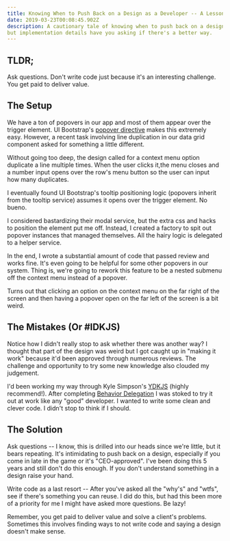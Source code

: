 ```yaml
---
title: Knowing When to Push Back on a Design as a Developer -- A Lesson Learned
date: 2019-03-23T00:08:45.902Z
description: A cautionary tale of knowing when to push back on a design that makes sense, 
but implementation details have you asking if there's a better way. 
---
```


## TLDR;
Ask questions. Don't write code just because it's an interesting challenge. You get paid to deliver value.

## The Setup
We have a ton of popovers in our app and most of them appear over the trigger element. UI Bootstrap's [popover directive](https://github.com/angular-ui/bootstrap/tree/master/src/popover) makes this extremely easy. However, a recent task involving line duplication in our data grid component asked for something a little different.

Without going too deep, the design called for a context menu option duplicate a line multiple times. When the user clicks it,the menu closes and a number input opens over the row's menu button so the user can input how many duplicates. 

I eventually found UI Bootstrap's tooltip positioning logic (popovers inherit from the tooltip service) assumes it opens over the trigger element. No bueno. 

I considered bastardizing their modal service, but the extra css and hacks to position the element put me off. Instead, I created a factory to spit out popover instances that managed themselves. All the hairy logic is delegated to a helper service.

In the end, I wrote a substantial amount of code that passed review and works fine. It's even going to be helpful for some other popovers in our system. Thing is, we're going to rework this feature to be a nested submenu off the context menu instead of a popover. 

Turns out that clicking an option on the context menu on the far right of the screen and then having a popover open on the far left of the screen is a bit weird.

## The Mistakes (Or #IDKJS)
Notice how I didn't really stop to ask whether there was another way? I thought that part of the design was weird but I got caught up in "making it work" because it'd been approved through numerous reviews. The challenge and opportunity to try some new knowledge also clouded my judgement.

I'd been working my way through Kyle Simpson's [YDKJS](https://github.com/getify/You-Dont-Know-JS) (highly recommend!). After completing [Behavior Delegation](https://github.com/getify/You-Dont-Know-JS/blob/master/this%20%26%20object%20prototypes/ch6.md) I was stoked to try it out at work like any "good" developer. I wanted to write some clean and clever code. I didn't stop to think if I should.

## The Solution
Ask questions -- I know, this is drilled into our heads since we're little, but it bears repeating. It's intimidating to push back on a design, especially if you come in late in the game or it's "CEO-approved". I've been doing this 5 years and still don't do this enough. If you don't understand something in a design raise your hand.

Write code as a last resort -- After you've asked all the "why's" and "wtfs", see if there's something you can reuse. I did do this, but had this been more of a priority for me I might have asked more questions. Be lazy!

Remember, you get paid to deliver value and solve a client's problems. Sometimes this involves finding ways to not write code and saying a design doesn't make sense.